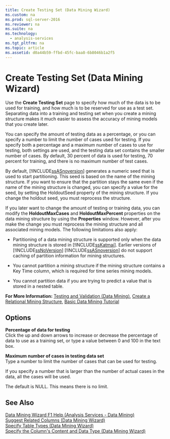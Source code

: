 ```yaml
---
title: Create Testing Set (Data Mining Wizard)
ms.custom: na
ms.prod: sql-server-2016
ms.reviewer: na
ms.suite: na
ms.technology: 
  - analysis-services
ms.tgt_pltfrm: na
ms.topic: article
ms.assetid: d0a44b59-ffbd-45fc-baa8-6b8046b1a2f5
---
```

# Create Testing Set (Data Mining Wizard)
  Use the **Create Testing Set** page to specify how much of the data is to be used for training, and how much is to be reserved for use as a test set. Separating data into a training and testing set when you create a mining structure makes it much easier to assess the accuracy of mining models that you create later.  
  
 You can specify the amount of testing data as a percentage, or you can specify a number to limit the number of cases used for testing. If you specify both a percentage and a maximum number of cases to use for testing, both settings are used, and the testing data set contains the smaller number of cases. By default, 30 percent of data is used for testing, 70 percent for training, and there is no maximum number of test cases.  
  
 By default, [!INCLUDE[ssASnoversion](../../Token\Other/ssASnoversion_md.md)] generates a numeric seed that is used to start partitioning. This seed is based on the name of the mining structure. If you want to ensure that the partition stays the same even if the name of the mining structure is changed, you can specify a value for the seed, by setting the HoldoutSeed property of the mining structure. If you change the holdout seed, you must reprocess the structure.  
  
 If you later want to change the amount of testing or training data, you can modify the **HoldoutMaxCases** and **HoldoutMaxPercent** properties on the data mining structure by using the **Properties** window. However, after you make the change you must reprocess the mining structure and all associated mining models. The following limitations also apply:  
  
-   Partitioning of a data mining structure is supported only when the data mining structure is stored in [!INCLUDE[ssKatmai](../../Token\Other/ssKatmai_md.md)]. Earlier versions of [!INCLUDE[ssNoVersion](../../Token\Other/ssNoVersion_md.md)] [!INCLUDE[ssASnoversion](../../Token\Other/ssASnoversion_md.md)] do not support caching of partition information for mining structures.  
  
-   You cannot partition a mining structure if the mining structure contains a Key Time column, which is required for time series mining models.  
  
-   You cannot partition data if you are trying to predict a value that is stored in a nested table.  
  
 **For More Information:** [Testing and Validation &#40;Data Mining&#41;](../Topic/Testing%20and%20Validation%20\(Data%20Mining\).md), [Create a Relational Mining Structure](../../Topics\TopicNameContainA/Create-a-Relational-Mining-Structure.md), [Basic Data Mining Tutorial](../Topic/Basic%20Data%20Mining%20Tutorial.md)  
  
## Options  
 **Percentage of data for testing**  
 Click the up and down arrows to increase or decrease the percentage of data to use as a training set, or type a value between 0 and 100 in the text box.  
  
 **Maximum number of cases in testing data set**  
 Type a number to limit the number of cases that can be used for testing.  
  
 If you specify a number that is larger than the number of actual cases in the data, all the cases will be used.  
  
 The default is NULL. This means there is no limit.  
  
## See Also  
 [Data Mining Wizard F1 Help &#40;Analysis Services - Data Mining&#41;](../Topic/Data%20Mining%20Wizard%20F1%20Help%20\(Analysis%20Services%20-%20Data%20Mining\).md)   
 [Suggest Related Columns &#40;Data Mining Wizard&#41;](../Topic/Suggest%20Related%20Columns%20\(Data%20Mining%20Wizard\).md)   
 [Specify Table Types &#40;Data Mining Wizard&#41;](../Topic/Specify%20Table%20Types%20\(Data%20Mining%20Wizard\).md)   
 [Specify the Column's Content and Data Type &#40;Data Mining Wizard&#41;](../Topic/Specify%20the%20Column's%20Content%20and%20Data%20Type%20\(Data%20Mining%20Wizard\).md)  
  
  